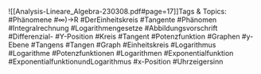 
![[Analysis-Lineare_Algebra-230308.pdf#page=17]]Tags & Topics:
   #Phänomene
   #∞)→R
   #DerEinheitskreis
   #Tangente
   #Phänomen
   #Integralrechnung
   #Logarithmengesetze
   #Abbildungsvorschrift
   #Differenzial-
   #Y-Position
   #Kreis
   #Tangent
   #Potenzfunktion
   #Graphen
   #y-Ebene
   #Tangens
   #Tangen
   #Graph
   #Einheitskreis
   #Logarithmus
   #Logarithme
   #Potenzfunktionen
   #Logarithmen
   #Exponentialfunktion
   #ExponentialfunktionundLogarithmus
   #x-Position
   #Uhrzeigersinn